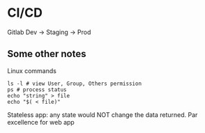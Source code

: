 # CI/CD
Gitlab
Dev -> Staging -> Prod


## Some other notes

Linux commands
```
ls -l # view User, Group, Others permission
ps # process status
echo "string" > file
echo "$( < file)"
```

Stateless app: any state would NOT change the data returned. Par excellence for web app

